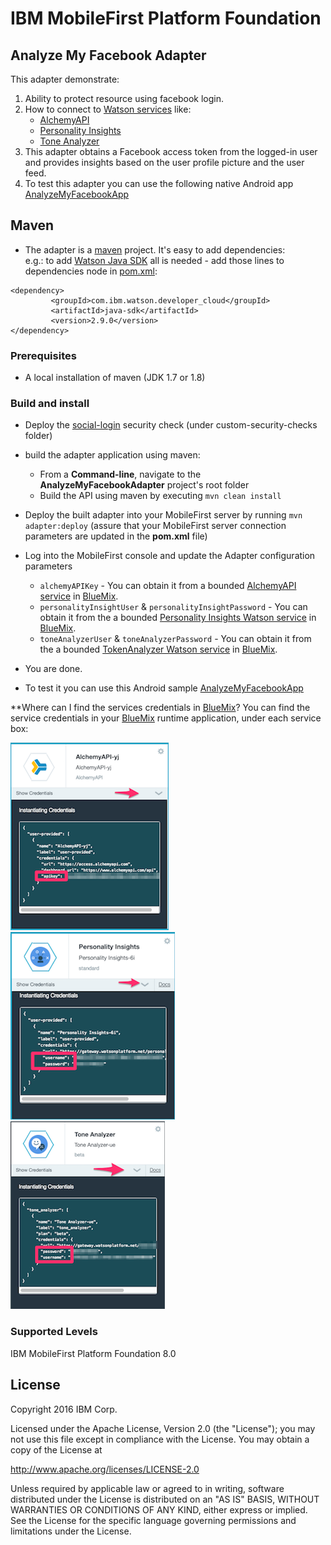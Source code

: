 IBM MobileFirst Platform Foundation
===

## Analyze My Facebook Adapter
This adapter demonstrate:

1. Ability to protect resource using facebook login. 
2. How to connect to [Watson services](http://www.ibm.com/smarterplanet/us/en/ibmwatson/developercloud/services-catalog.html) like:
    * [AlchemyAPI](http://www.ibm.com/smarterplanet/us/en/ibmwatson/developercloud/alchemy-language.html)
    * [Personality Insights](http://www.ibm.com/smarterplanet/us/en/ibmwatson/developercloud/personality-insights.html)
    * [Tone Analyzer](http://www.ibm.com/smarterplanet/us/en/ibmwatson/developercloud/tone-analyzer.html)
3. This adapter obtains a Facebook access token from the logged-in user and provides insights based on the user profile picture and the user feed.
4. To test this adapter you can use the following native Android app [AnalyzeMyFacebookApp](../AnalyzeMyFacebookApp/README.md)

## Maven
* The adapter is a [maven](https://maven.apache.org/) project.  It's easy to add dependencies:  
e.g.: to add [Watson Java SDK](https://github.com/watson-developer-cloud/java-sdk) all is needed - add those lines to dependencies node in [pom.xml](pom.xml):
```
<dependency>
         <groupId>com.ibm.watson.developer_cloud</groupId>
         <artifactId>java-sdk</artifactId>
         <version>2.9.0</version>
</dependency>
```
    
### Prerequisites
* A local installation of maven (JDK 1.7 or 1.8)

### Build and install
* Deploy the [social-login](../../../social-login/README.md) security check (under custom-security-checks folder)
* build the adapter application using maven:
    * From a **Command-line**, navigate to the **AnalyzeMyFacebookAdapter** project's root folder
    * Build the API using maven by executing `mvn clean install`
* Deploy the built adapter into your MobileFirst server by running `mvn adapter:deploy` (assure that your MobileFirst
  server connection parameters are updated in the **pom.xml** file)
* Log into the MobileFirst console and update the Adapter configuration parameters
    * `alchemyAPIKey` - You can obtain it from a bounded [AlchemyAPI service](http://www.ibm.com/smarterplanet/us/en/ibmwatson/developercloud/alchemy-language.html) in [BlueMix](http://www.ibm.com/cloud-computing/bluemix/).
    * `personalityInsightUser` & `personalityInsightPassword` - You can obtain it from the a bounded [Personality Insights Watson service](http://www.ibm.com/smarterplanet/us/en/ibmwatson/developercloud/personality-insights.html) in [BlueMix](http://www.ibm.com/cloud-computing/bluemix/).     
    * `toneAnalyzerUser` & `toneAnalyzerPassword` - You can obtain it from the a bounded [TokenAnalyzer Watson service](http://www.ibm.com/smarterplanet/us/en/ibmwatson/developercloud/tone-analyzer.html) in [BlueMix](http://www.ibm.com/cloud-computing/bluemix/).
    
* You are done.
* To test it you can use this Android sample [AnalyzeMyFacebookApp](../AnalyzeMyFacebookApp/README.md) 

**Where can I find the services credentials in [BlueMix](http://www.ibm.com/cloud-computing/bluemix/)?
You can find the service credentials in your [BlueMix](http://www.ibm.com/cloud-computing/bluemix/) runtime application, under each service box:

![AlchemyAPI Key](../assets/images/alchemy.png "AlchemyAPI Key") ![Personality Insights Credentials](../assets/images/personality.png "Personality Insights Credentials") ![Tone Analyzer Credentials](../assets/images/tones.png "Tone Analyzer Credentials")
   

### Supported Levels
IBM MobileFirst Platform Foundation 8.0

## License
Copyright 2016 IBM Corp.

Licensed under the Apache License, Version 2.0 (the "License");
you may not use this file except in compliance with the License.
You may obtain a copy of the License at

http://www.apache.org/licenses/LICENSE-2.0

Unless required by applicable law or agreed to in writing, software
distributed under the License is distributed on an "AS IS" BASIS,
WITHOUT WARRANTIES OR CONDITIONS OF ANY KIND, either express or implied.
See the License for the specific language governing permissions and
limitations under the License.